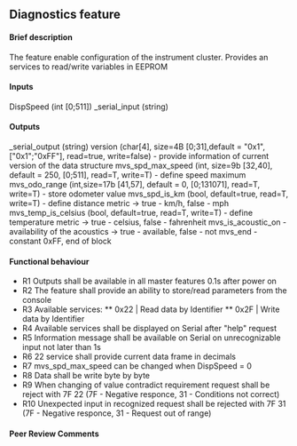 ## Diagnostics feature

#### Brief description
The feature enable configuration of the instrument cluster. Provides an services to read/write variables in EEPROM

#### Inputs
  DispSpeed (int [0;511])
  _serial_input (string)

#### Outputs
  _serial_output (string)
  version (char[4], size=4B [0;31],default = "0x1", ["0x1";"0xFF"], read=true, write=false) - provide information of current version of the data structure
  mvs_spd_max_speed (int, size=9b [32,40], default = 250, [0;511], read=T, write=T) - define speed maximum
  mvs_odo_range (int,size=17b [41,57], default = 0, [0;131071], read=T, write=T) - store odometer value
  mvs_spd_is_km (bool, default=true, read=T, write=T) - define distance metric -> true - km/h, false - mph
  mvs_temp_is_celsius (bool, default=true, read=T, write=T) - define temperature metric -> true - celsius, false - fahrenheit
  mvs_is_acoustic_on - availability of the acoustics -> true - available, false - not
  mvs_end - constant 0xFF, end of block

#### Functional behaviour
*  R1 Outputs shall be available in all master features 0.1s after power on
*  R2 The feature shall provide an ability to store/read parameters from the console
*  R3 Available services:
** 0x22 | Read data by Identifier
** 0x2F | Write data by Identifier
*  R4 Available services shall be displayed on Serial after "help" request
*  R5 Information message shall be available on Serial on unrecognizable input not later than 1s
*  R6 22 service shall provide current data frame in decimals
*  R7 mvs_spd_max_speed can be changed when DispSpeed = 0
*  R8 Data shall be write byte by byte
*  R9 When changing of value contradict requirement request shall be reject with 7F 22 (7F - Negative responce, 31 - Conditions not correct)
*  R10 Unexpected input in recognized request shall be rejected with 7F 31 (7F - Negative responce, 31 - Request out of range)

#### Peer Review Comments

